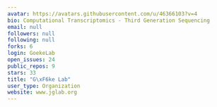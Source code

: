 ```yaml
---
avatar: https://avatars.githubusercontent.com/u/46366103?v=4
bio: Computational Transcriptomics - Third Generation Sequencing
email: null
followers: null
following: null
forks: 6
login: GoekeLab
open_issues: 24
public_repos: 9
stars: 33
title: "G\xF6ke Lab"
user_type: Organization
website: www.jglab.org
---
```

